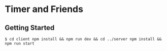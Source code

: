 # Timer and Friends

## Getting Started

```$ cd client npm install && npm run dev && cd ../server npm install && npm run start```
